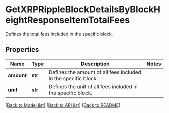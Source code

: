 # GetXRPRippleBlockDetailsByBlockHeightResponseItemTotalFees

Defines the total fees included in the specific block.

## Properties
Name | Type | Description | Notes
------------ | ------------- | ------------- | -------------
**amount** | **str** | Defines the amount of all fees included in the specific block. | 
**unit** | **str** | Defines the unit of all fees included in the specific block. | 

[[Back to Model list]](../README.md#documentation-for-models) [[Back to API list]](../README.md#documentation-for-api-endpoints) [[Back to README]](../README.md)


